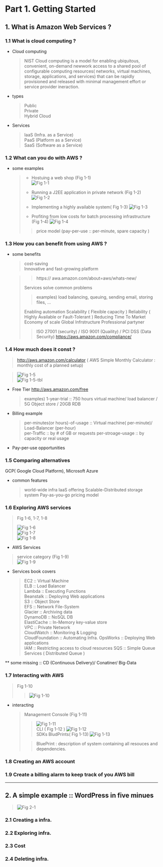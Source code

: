 # Part 1. Getting Started

## 1. What is Amazon Web Services ?

### 1.1 What is cloud computing ?

- Cloud computing

  > NIST
  > Cloud computing is a model
  > for enabling ubiquitous, convenient, on-demand newwork access
  > to a shared pool of configurable computing resources( networks, virtual machines, storage, applications, and services)
  > that can be rapidly provisioned and released
  > with minimal management effort or service provider ineraction.

- types

  > Public  
  > Private  
  > Hybrid Cloud

- Services
  > IaaS (Infra. as a Service)  
  > PaaS (Platform as a Service)  
  > SaaS (Software as a Service)

### 1.2 What can you do with AWS ?

- some examples
  > * Hostuing a web shop (Fig 1-1)  
  > ![Fig 1-1](./Images/1-1.jpg)  
  > 
  > * Running a J2EE application in private network (Fig 1-2)  
  > ![Fig 1-2](./Images/1-2.jpg)   
  > 
  > * Implementing a highly available system( Fig 1-3)
  > ![Fig 1-3](./Images/1-3.jpg)  
  > 
  > * Profiting from low costs for batch processing infrastructure (Fig 1-4) 
  > ![Fig 1-4](./Images/1-4.jpg)  
  >
  > > price model (pay-per-use :: per-minute, spare capacity )

### 1.3 How you can benefit from using AWS ?

- some benefits

  > cost-saving  
  > Innovative and fast-growing platform
  
  > > https:// awa.amazon.com/about=aws/whats-new/
  >
  > Services solve common problems
  >
  > > examples) load balancing, queuing, sending email, storing files, ...
  >
  > Enabling automation
  > Scalability ( Flexible capacity )
  > Reliability ( Highly Available or Fault-Tolerant )
  > Reducing Time To Market
  > Economy of scale
  > Global Infrstructure
  > Professional partyner
  >
  > > ISO 27001 (security) / ISO 9001 (Quaility) / PCI DSS (Data Security)
  > > https://aws.amazon.com/compliance/

### 1.4 How much does it const ?

> http://aws.amazon.com/calculator ( AWS Simple Monthly Calculator : monthly cost of a planned setup)

  > ![Fig 1-5](./Images/1-5.jpg)  
  > ![Fig 1-5-tbl](./Images/1-5-tbl.jpg)  


- Free Tier http://aws.amazon.com/free

  > examples) 1-year-trial :: 750 hours virtual machine/ load balancer / 5G Object store / 20GB RDB

- Billing example

  > per-minutes(or hours)-of-usage :: Virtual machine( per-minute)/ Load-Balancer (per-hour)  
  > per-Traffic :: by # of GB or requests
  > per-stroage-usage :: by capacity or real usage

- Pay-per-use opportunities

### 1.5 Comparing alternatives

GCP( Google Cloud Platform), Microsoft Azure

- common features
  > world-wide infra
  > IaaS offering
  > Scalable-Distributed storage system
  > Pay-as-you-go pricing model

### 1.6 Exploring AWS services

> Fig 1-6, 1-7, 1-8  
> 
> ![Fig 1-6](./Images/1-6.jpg)   
> ![Fig 1-7](./Images/1-7.jpg)  
> ![Fig 1-8](./Images/1-8.jpg)  

- AWS Services

> service category (Fig 1-9)  
> ![Fig 1-9](./Images/1-9.jpg)    


- Services book covers
  > EC2 :: Virtual Machine  
  > ELB :: Load Balancer  
  > Lambda :: Executing Functions  
  > Beanstalk :: Deploying Web applications  
  > S3 :: Object Store  
  > EFS :: Network File-System  
  > Glacier :: Archiving data  
  > DynamoDB :: NoSQL DB  
  > ElastiCache :: In-Memory key-value store  
  > VPC :: Private Network  
  > CloudWatch :: Monitoring & Logging  
  > CloudFoundation :: Automating Infra.
  > OpsWorks :: Deploying Web applications  
  > IAM :: Restricting access to cloud resources
  > SQS :: Simple Queue Services ( Distributed Queue )

\*\* some missing :: CD (Continuous Delivery)/ Conatiner/ Big-Data

### 1.7 Interacting with AWS

> Fig 1-10  
> > ![Fig 1-10](./Images/1-10.jpg)    


- interacting
  > Management Console (Fig 1-11)
  > > ![Fig 1-11](./Images/1-11.jpg)    
  > CLI ( Fig 1-12 )
  > > ![Fig 1-12](./Images/1-12.jpg)    
  > SDKs
  > BludPrints( Fig 1-13)
  > > ![Fig 1-13](./Images/1-13.jpg)    
  >
  > > BluePrint : description of system containing all resouces and dependencies.

### 1.8 Creating an AWS account

### 1.9 Create a billing alarm to keep track of you AWS bill

---

## 2. A simple example :: WordPress in five minues

> ![Fig 2-1](./Images/2-1.jpg)  


### 2.1 Creating a infra.

### 2.2 Exploring infra.

### 2.3 Cost

### 2.4 Deleting infra.
